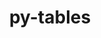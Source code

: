 ---
title: "py-tables"
layout: cache
categories: [package, develop]
meta: {"compilers": ["gcc@=11.4.0"], "num_specs": 8, "num_specs_by_stack": {"e4s": 8, "root": 8}, "oss": ["ubuntu22.04"], "platforms": ["linux"], "stacks": ["e4s", "root"], "targets": ["x86_64_v3"], "versions": ["3.9.0"]}
spec_details: [{"compiler": "gcc@=11.4.0", "hash": "zf3dznrrv7l2zabso37eg74qggqdbjly", "os": "ubuntu22.04", "platform": "linux", "size": "-", "stacks": ["e4s", "root"], "tarball": "https://binaries.spack.io/develop/build_cache/linux-ubuntu22.04-x86_64_v3/gcc-11.4.0/py-tables-3.9.0/linux-ubuntu22.04-x86_64_v3-gcc-11.4.0-py-tables-3.9.0-zf3dznrrv7l2zabso37eg74qggqdbjly.spack", "target": "x86_64_v3", "variants": ["build_system=python_pip", "+bzip2", "+lzo", "+zlib"], "versions": ["3.9.0"]}, {"compiler": "gcc@=11.4.0", "hash": "t7pghp7rt7tr4wqftkx4t33o447oupnf", "os": "ubuntu22.04", "platform": "linux", "size": "-", "stacks": ["e4s", "root"], "tarball": "https://binaries.spack.io/develop/build_cache/linux-ubuntu22.04-x86_64_v3/gcc-11.4.0/py-tables-3.9.0/linux-ubuntu22.04-x86_64_v3-gcc-11.4.0-py-tables-3.9.0-t7pghp7rt7tr4wqftkx4t33o447oupnf.spack", "target": "x86_64_v3", "variants": ["build_system=python_pip", "+bzip2", "+lzo", "+zlib"], "versions": ["3.9.0"]}, {"compiler": "gcc@=11.4.0", "hash": "cdw74gsat2g3cejwlwf7wdhq3sgjwzon", "os": "ubuntu22.04", "platform": "linux", "size": "-", "stacks": ["e4s", "root"], "tarball": "https://binaries.spack.io/develop/build_cache/linux-ubuntu22.04-x86_64_v3/gcc-11.4.0/py-tables-3.9.0/linux-ubuntu22.04-x86_64_v3-gcc-11.4.0-py-tables-3.9.0-cdw74gsat2g3cejwlwf7wdhq3sgjwzon.spack", "target": "x86_64_v3", "variants": ["build_system=python_pip", "+bzip2", "+lzo", "+zlib"], "versions": ["3.9.0"]}, {"compiler": "gcc@=11.4.0", "hash": "dvylj4virwuu62rp4bhzk4earxymrna3", "os": "ubuntu22.04", "platform": "linux", "size": "-", "stacks": ["e4s", "root"], "tarball": "https://binaries.spack.io/develop/build_cache/linux-ubuntu22.04-x86_64_v3/gcc-11.4.0/py-tables-3.9.0/linux-ubuntu22.04-x86_64_v3-gcc-11.4.0-py-tables-3.9.0-dvylj4virwuu62rp4bhzk4earxymrna3.spack", "target": "x86_64_v3", "variants": ["build_system=python_pip", "+bzip2", "+lzo", "+zlib"], "versions": ["3.9.0"]}, {"compiler": "gcc@=11.4.0", "hash": "ajln64mzm4awk4kg7tlnpcewjrjqgtgj", "os": "ubuntu22.04", "platform": "linux", "size": "-", "stacks": ["e4s", "root"], "tarball": "https://binaries.spack.io/develop/build_cache/linux-ubuntu22.04-x86_64_v3/gcc-11.4.0/py-tables-3.9.0/linux-ubuntu22.04-x86_64_v3-gcc-11.4.0-py-tables-3.9.0-ajln64mzm4awk4kg7tlnpcewjrjqgtgj.spack", "target": "x86_64_v3", "variants": ["build_system=python_pip", "+bzip2", "+lzo", "+zlib"], "versions": ["3.9.0"]}, {"compiler": "gcc@=11.4.0", "hash": "4577wrxsevehi5mnplyn772gnvi6qcr3", "os": "ubuntu22.04", "platform": "linux", "size": "-", "stacks": ["e4s", "root"], "tarball": "https://binaries.spack.io/develop/build_cache/linux-ubuntu22.04-x86_64_v3/gcc-11.4.0/py-tables-3.9.0/linux-ubuntu22.04-x86_64_v3-gcc-11.4.0-py-tables-3.9.0-4577wrxsevehi5mnplyn772gnvi6qcr3.spack", "target": "x86_64_v3", "variants": ["build_system=python_pip", "+bzip2", "+lzo", "+zlib"], "versions": ["3.9.0"]}, {"compiler": "gcc@=11.4.0", "hash": "epkuxdkbg2kh67nl6cxj5timh7blyvdj", "os": "ubuntu22.04", "platform": "linux", "size": "-", "stacks": ["e4s", "root"], "tarball": "https://binaries.spack.io/develop/build_cache/linux-ubuntu22.04-x86_64_v3/gcc-11.4.0/py-tables-3.9.0/linux-ubuntu22.04-x86_64_v3-gcc-11.4.0-py-tables-3.9.0-epkuxdkbg2kh67nl6cxj5timh7blyvdj.spack", "target": "x86_64_v3", "variants": ["build_system=python_pip", "+bzip2", "+lzo", "+zlib"], "versions": ["3.9.0"]}, {"compiler": "gcc@=11.4.0", "hash": "xdrs4v3uls6yq5ujc56ik6imvcdodmqq", "os": "ubuntu22.04", "platform": "linux", "size": "-", "stacks": ["e4s", "root"], "tarball": "https://binaries.spack.io/develop/build_cache/linux-ubuntu22.04-x86_64_v3/gcc-11.4.0/py-tables-3.9.0/linux-ubuntu22.04-x86_64_v3-gcc-11.4.0-py-tables-3.9.0-xdrs4v3uls6yq5ujc56ik6imvcdodmqq.spack", "target": "x86_64_v3", "variants": ["build_system=python_pip", "+bzip2", "+lzo", "+zlib"], "versions": ["3.9.0"]}]
---